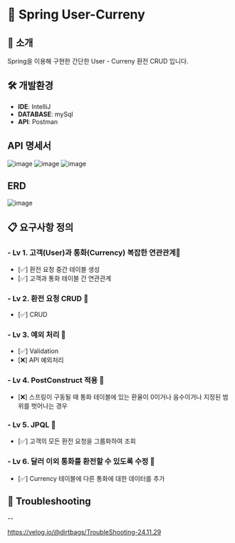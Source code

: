 # 🎉 Spring User-Curreny

## 📖 소개
Spring을 이용해 구현한 간단한 User - Curreny 환전 CRUD 입니다. 

## 🛠️ 개발환경
- **IDE**: IntelliJ
- **DATABASE**: mySql
- **API**: Postman


## API 명세서
![image](https://github.com/user-attachments/assets/d3f3f720-b7c5-483b-aea4-1ac2df905bfb)
![image](https://github.com/user-attachments/assets/14e0a21f-0511-4547-b3ef-5bee72e04d82)
![image](https://github.com/user-attachments/assets/b6139074-a3ce-46d1-b292-dfae9ab0beeb)





## ERD
![image](https://github.com/user-attachments/assets/e365853d-2091-4f5b-9eb5-9737351e2eab)





## 📋 요구사항 정의
### - Lv 1. 고객(User)과 통화(Currency) 복잡한 연관관계🔢
- [✅]  환전 요청 중간 테이블 생성
- [✅]  고객과 통화 테이블 간 연관관계

### - Lv 2. 환전 요청 CRUD 🔢
- [✅]  CRUD
  
### - Lv 3. 예외 처리 🔢
- [✅]  Validation
- [❌]  API 예외처리

### - Lv 4. PostConstruct 적용 🔢
- [❌]  스프링이 구동될 때 통화 테이블에 있는 환율이 0이거나 음수이거나 지정된 범위를 벗어나는 경우
    
### - Lv 5. JPQL 🔢
- [✅]  고객의 모든 환전 요청을 그룹화하여 조회

### - Lv 6. 달러 이외 통화를 환전할 수 있도록 수정 🔢
- [✅]  Currency 테이블에 다른 통화에 대한 데이터를 추가

## 🐞 Troubleshooting
--

https://velog.io/@dirtbags/TroubleShooting-24.11.29
